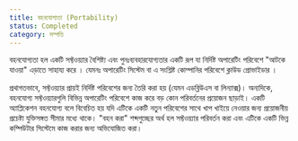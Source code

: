 ```yaml
---
title: বহনযোগ্যতা (Portability) 
status: Completed
category: সম্পত্তি 
---
```


বহনযোগ্যতা হল একটি সফ্টওয়্যার বৈশিষ্ট্য এবং পুনঃব্যবহারযোগ্যতার একটি রূপ যা নির্দিষ্ট অপারেটিং পরিবেশে "আটকে যাওয়া" এড়াতে সাহায্য করে ।
যেমনঃ অপারেটিং সিস্টেম বা এ সংশ্লিষ্ট কোম্পানির পরিবেশে ক্লাউড প্রোভাইডার ।

প্রথাগতভাবে, সফ্টওয়্যার প্রায়ই নির্দিষ্ট পরিবেশের জন্য তৈরি করা হয় (যেমন এডব্লিউএস বা লিন্যাক্স)।
অন্যদিকে, বহনযোগ্য সফ্টওয়্যারগুলি বিভিন্ন অপারেটিং পরিবেশে কাজ করে বড় কোন পরিবর্তনের  প্রয়োজন ছাড়াই।
একটি অ্যাপ্লিকেশন বহনযোগ্য বলে বিবেচিত হয় যদি এটিকে একটি নতুন পরিবেশের সাথে খাপ খাইয়ে নেওয়ার জন্য প্রয়োজনীয় প্রচেষ্টা যুক্তিসঙ্গত সীমার মধ্যে থাকে।
"বহন করা" শব্দগুচ্ছের অর্থ হল সফ্টওয়্যার পরিবর্তন করা এবং এটিকে একটি ভিন্ন কম্পিউটার সিস্টেমে কাজ করার জন্য অভিযোজিত করা।
